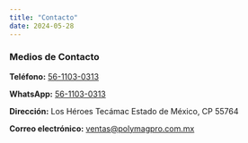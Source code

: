 ```yaml
---
title: "Contacto"
date: 2024-05-28
---
```

### Medios de Contacto

**Teléfono:**	[56-1103-0313](tel:5611030313)

**WhatsApp:**	[56-1103-0313](https://wa.me/5611030313)

**Dirección:** Los Héroes Tecámac Estado de México, CP 55764

**Correo electrónico:**	[ventas\@polymagpro.com.mx](mailto:ventas@polymagpro.com.mx)
